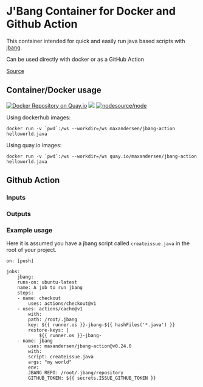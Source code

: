# J'Bang Container for Docker and Github Action

This container intended for quick and easily run java based scripts with [jbang](https://github.com/maxandersen/jbang).

Can be used directly with docker or as a GitHub Action

[Source](https://github.com/maxandersen/jbang-action)

## Container/Docker usage

[![Docker Repository on Quay.io](https://quay.io/repository/maxandersen/jbang-action/status "Docker Repository on Quay.io")](https://quay.io/repository/maxandersen/jbang-action) [![](https://images.microbadger.com/badges/image/maxandersen/jbang-action.svg)](https://microbadger.com/images/maxandersen/jbang-action "Get your own image badge on microbadger.com") [![nodesource/node](http://dockeri.co/image/maxandersen/jbang-action)](https://registry.hub.docker.com/r/maxandersen/jbang-action)

Using dockerhub images:

```
docker run -v `pwd`:/ws --workdir=/ws maxandersen/jbang-action helloworld.java
```

Using quay.io images:

```
docker run -v `pwd`:/ws --workdir=/ws quay.io/maxandersen/jbang-action helloworld.java
```


## Github Action

### Inputs

### Outputs

### Example usage

Here it is assumed you have a jbang script called `createissue.java` in the root of your project.

```
on: [push]

jobs:
	jbang:
	runs-on: ubuntu-latest
	name: A job to run jbang
	steps:
	- name: checkout
		uses: actions/checkout@v1
	- uses: actions/cache@v1
		with:
		path: /root/.jbang
		key: ${{ runner.os }}-jbang-${{ hashFiles('*.java') }}
		restore-keys: |
			${{ runner.os }}-jbang-
	- name: jbang
		uses: maxandersen/jbang-action@v0.24.0
		with:
		script: createissue.java
		args: "my world"
		env:
		JBANG_REPO: /root/.jbang/repository
		GITHUB_TOKEN: ${{ secrets.ISSUE_GITHUB_TOKEN }}
```
